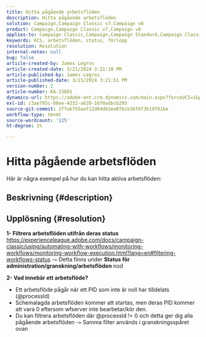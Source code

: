 ```yaml
---
title: Hitta pågående arbetsflöden
description: Hitta pågående arbetsflöden
solution: Campaign,Campaign Classic v7,Campaign v8
product: Campaign,Campaign Classic v7,Campaign v8
applies-to: Campaign Classic,Campaign,Campaign Standard,Campaign Classic v7,Campaign v8
keywords: KCS, arbetsflöden, status, förlopp
resolution: Resolution
internal-notes: null
bug: false
article-created-by: James Legros
article-created-date: 3/21/2024 3:21:18 PM
article-published-by: James Legros
article-published-date: 3/21/2024 3:21:51 PM
version-number: 2
article-number: KA-23881
dynamics-url: https://adobe-ent.crm.dynamics.com/main.aspx?forceUCI=1&pagetype=entityrecord&etn=knowledgearticle&id=1b39a7a7-96e7-ee11-904d-6045bd006704
exl-id: c3ae795c-b0ee-4232-a620-16f0adbcb293
source-git-commit: 2ffab755aaf12d64db2ee07bcb36f6f3b19761be
workflow-type: tm+mt
source-wordcount: '125'
ht-degree: 1%

---
```


# Hitta pågående arbetsflöden




Här är några exempel på hur du kan hitta aktiva arbetsflöden:

## Beskrivning {#description}





## Upplösning {#resolution}


<b>1- Filtrera arbetsflöden utifrån deras status</b>
https://experienceleague.adobe.com/docs/campaign-classic/using/automating-with-workflows/monitoring-workflows/monitoring-workflow-execution.html?lang=en#filtering-workflows-status -`>`  Detta finns under <b>Status för administration/granskning/arbetsflöden</b> nod

<b>2- Vad innebär ett arbetsflöde?</b>
- Ett arbetsflöde pågår när ett PID som inte är noll har tilldelats (@processId)
- Schemalagda arbetsflöden kommer att startas, men deras PID kommer att vara 0 eftersom wfserver inte bearbetar/kör den.
- Du kan filtrera arbetsflöden där @processId != 0 och detta ger dig alla pågående arbetsflöden -`>`  Samma filter används i granskningsspåret ovan
